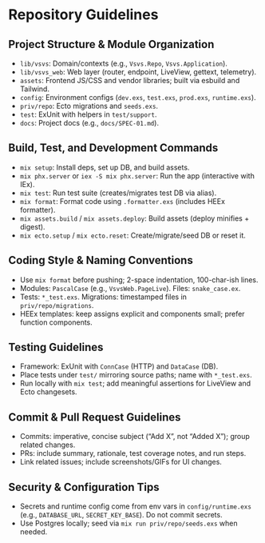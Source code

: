 # Repository Guidelines

## Project Structure & Module Organization
- `lib/vsvs`: Domain/contexts (e.g., `Vsvs.Repo`, `Vsvs.Application`).
- `lib/vsvs_web`: Web layer (router, endpoint, LiveView, gettext, telemetry).
- `assets`: Frontend JS/CSS and vendor libraries; built via esbuild and Tailwind.
- `config`: Environment configs (`dev.exs`, `test.exs`, `prod.exs`, `runtime.exs`).
- `priv/repo`: Ecto migrations and `seeds.exs`.
- `test`: ExUnit with helpers in `test/support`.
- `docs`: Project docs (e.g., `docs/SPEC-01.md`).

## Build, Test, and Development Commands
- `mix setup`: Install deps, set up DB, and build assets.
- `mix phx.server` or `iex -S mix phx.server`: Run the app (interactive with IEx).
- `mix test`: Run test suite (creates/migrates test DB via alias).
- `mix format`: Format code using `.formatter.exs` (includes HEEx formatter).
- `mix assets.build` / `mix assets.deploy`: Build assets (deploy minifies + digest).
- `mix ecto.setup` / `mix ecto.reset`: Create/migrate/seed DB or reset it.

## Coding Style & Naming Conventions
- Use `mix format` before pushing; 2-space indentation, 100-char-ish lines.
- Modules: `PascalCase` (e.g., `VsvsWeb.PageLive`). Files: `snake_case.ex`.
- Tests: `*_test.exs`. Migrations: timestamped files in `priv/repo/migrations`.
- HEEx templates: keep assigns explicit and components small; prefer function components.

## Testing Guidelines
- Framework: ExUnit with `ConnCase` (HTTP) and `DataCase` (DB).
- Place tests under `test/` mirroring source paths; name with `*_test.exs`.
- Run locally with `mix test`; add meaningful assertions for LiveView and Ecto changesets.

## Commit & Pull Request Guidelines
- Commits: imperative, concise subject (“Add X”, not “Added X”); group related changes.
- PRs: include summary, rationale, test coverage notes, and run steps.
- Link related issues; include screenshots/GIFs for UI changes.

## Security & Configuration Tips
- Secrets and runtime config come from env vars in `config/runtime.exs` (e.g., `DATABASE_URL`, `SECRET_KEY_BASE`). Do not commit secrets.
- Use Postgres locally; seed via `mix run priv/repo/seeds.exs` when needed.
